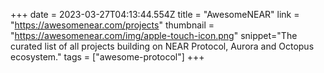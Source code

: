 +++
date = 2023-03-27T04:13:44.554Z
title = "AwesomeNEAR"
link = "https://awesomenear.com/projects"
thumbnail = "https://awesomenear.com/img/apple-touch-icon.png"
snippet="The curated list of all projects building on NEAR Protocol, Aurora and Octopus ecosystem."
tags = ["awesome-protocol"]
+++
